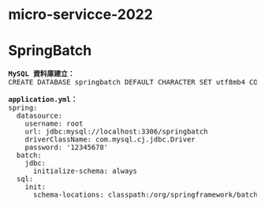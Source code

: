 # micro-servicce-2022

# SpringBatch
<pre>
<b>MySQL 資料庫建立：</b>
CREATE DATABASE springbatch DEFAULT CHARACTER SET utf8mb4 COLLATE utf8mb4_0900_ai_ci

<b>application.yml：</b>
spring:
  datasource:
    username: root
    url: jdbc:mysql://localhost:3306/springbatch
    driverClassName: com.mysql.cj.jdbc.Driver
    password: '12345678'
  batch:
    jdbc:
      initialize-schema: always
  sql:
    init:
      schema-locations: classpath:/org/springframework/batch/core/schema-mysql.sql

</pre>
